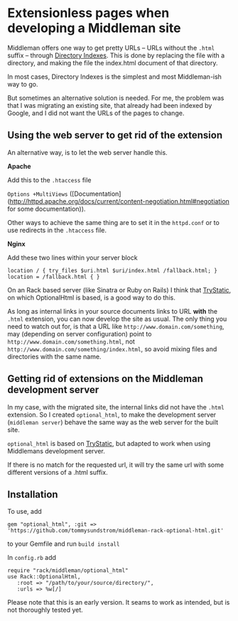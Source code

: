# Extensionless pages when developing a Middleman site

Middleman offers one way to get pretty URLs – URLs without the `.html` suffix – through [Directory Indexes](http://middlemanapp.com/pretty-urls/). This is done by replacing the file with a directory, and making the file the index.html document of that directory.

In most cases, Directory Indexes is the simplest and most Middleman-ish way to go. 

But sometimes an alternative solution is needed. For me, the problem was that I was migrating an existing site, that already had been indexed by Google, and I did not want the URLs of the pages to change. 

## Using the web server to get rid of the extension
An alternative way, is to let the web server handle this. 

**Apache**

Add this to the `.htaccess` file

`Options +MultiViews` ([Documentation](http://httpd.apache.org/docs/current/content-negotiation.html#negotiation for some documentation)).
 
Other ways to achieve the same thing are to set it in the `httpd.conf` or to use redirects in the `.htaccess` file.

**Nginx**

Add these two lines within your server block

```nginx
location / { try_files $uri.html $uri/index.html /fallback.html; }
location = /fallback.html { }
```

On an Rack based server (like Sinatra or Ruby on Rails) I think that [TryStatic]( https://github.com/rack/rack-contrib/blob/master/lib/rack/contrib/try_static.rb), on which OptionalHtml is based, is a good way to do this.

As long as internal links in your source documents links to URL **with** the `.html` extension, you can now develop the site as usual. The only thing you need to watch out for, is that a URL like `http://www.domain.com/something`, may (depending on server configuration) point to `http://www.domain.com/something.html`, not `http://www.domain.com/something/index.html`, so avoid mixing files and directories with the same name. 

## Getting rid of extensions on the Middleman development server
In my case, with the migrated site, the internal links did not have the `.html` extension. So I created `optional_html`, to make the development server (`middleman server`) behave the same way as the web server for the built site. 

`optional_html` is based on [TryStatic]( https://github.com/rack/rack-contrib/blob/master/lib/rack/contrib/try_static.rb), but adapted to work when using Middlemans development server. 

If there is no match for the requested url, it will try the same url with some different versions of a .html suffix.

## Installation

To use, add

`gem "optional_html", :git => 'https://github.com/tommysundstrom/middleman-rack-optional-html.git'`

to your Gemfile and run `build install`

In `config.rb` add

```
require "rack/middleman/optional_html"
use Rack::OptionalHtml,
   :root => "/path/to/your/source/directory/",
   :urls => %w[/]
```

Please note that this is an early version. It seams to work as intended, but is not thoroughly tested yet.
